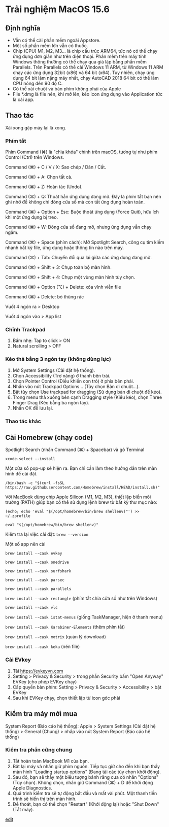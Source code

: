 # Trải nghiệm MacOS 15.6

## Định nghĩa
- Vẫn có thể cài phần mềm ngoài Appstore.
- Một số phần mềm lớn vẫn có thuốc.
- Chip (CPU) M1, M2, M3... là chip cấu trúc ARM64, tức nó có thể chạy ứng dụng đơn giản như trên điện thoại. Phần mềm trên máy tính Windows thông thường có thể chạy qua giả lập bằng phần mềm Parallels. Trên Parallels có thể cài Windows 11 ARM, từ Windows 11 ARM chạy các ứng dụng 32bit (x86) và 64 bit (x64). Tuy nhiên, chạy ứng dụng 64 bit làm nặng máy nhất, chạy AutoCAD 2018 64 bit có thể làm CPU nóng đến 90 độ C.
- Có thể xài chuột và bàn phím không phải của Apple
- File *.dmg là file nén, khi mở lên, kéo icon ứng dụng vào Application tức là cài app.

## Thao tác
Xài xong gập máy lại là xong.


### Phím tắt
Phím Command (⌘) là "chìa khóa" chính trên macOS, tương tự như phím Control (Ctrl) trên Windows.

Command (⌘) + C / V / X: Sao chép / Dán / Cắt.

Command (⌘) + A: Chọn tất cả.

Command (⌘) + Z: Hoàn tác (Undo).

Command (⌘) + Q: Thoát hẳn ứng dụng đang mở. Đây là phím tắt bạn nên ghi nhớ để không chỉ đóng cửa sổ mà còn tắt ứng dụng hoàn toàn.

Command (⌘) + Option + Esc: Buộc thoát ứng dụng (Force Quit), hữu ích khi một ứng dụng bị treo.

Command (⌘) + W: Đóng cửa sổ đang mở, nhưng ứng dụng vẫn chạy ngầm.

Command (⌘) + Space (phím cách): Mở Spotlight Search, công cụ tìm kiếm nhanh bất kỳ file, ứng dụng hoặc thông tin nào trên máy.

Command (⌘) + Tab: Chuyển đổi qua lại giữa các ứng dụng đang mở.

Command (⌘) + Shift + 3: Chụp toàn bộ màn hình.

Command (⌘) + Shift + 4: Chụp một vùng màn hình tùy chọn.

Command (⌘) + Option (⌥) + Delete: xóa vĩnh viễn file

Command (⌘) + Delete: bỏ thùng rác

Vuốt 4 ngón ra > Desktop

Vuốt 4 ngón vào > App list

### Chỉnh Trackpad
1. Bấm nhẹ: Tap to click > ON
2. Natural scrolling > OFF

### Kéo thả bằng 3 ngón tay (không dùng lực)

1. Mở System Settings (Cài đặt hệ thống).
2. Chọn Accessibility (Trợ năng) ở thanh bên trái.
3. Chọn Pointer Control (Điều khiển con trỏ) ở phía bên phải.
4. Nhấn vào nút Trackpad Options... (Tùy chọn Bàn di chuột...).
5. Bật tùy chọn Use trackpad for dragging (Sử dụng bàn di chuột để kéo).
6. Trong menu thả xuống bên cạnh Dragging style (Kiểu kéo), chọn Three Finger Drag (Kéo bằng ba ngón tay).
7. Nhấn OK để lưu lại.

### Thao tác khác




## Cài Homebrew (chạy code)

Spotlight Search (nhấn Command (⌘) + Spacebar) và gõ Terminal

```xcode-select --install```

Một cửa sổ pop-up sẽ hiện ra. Bạn chỉ cần làm theo hướng dẫn trên màn hình để cài đặt.

```/bin/bash -c "$(curl -fsSL https://raw.githubusercontent.com/Homebrew/install/HEAD/install.sh)"```

Với MacBook dùng chip Apple Silicon (M1, M2, M3), thiết lập biến môi trường (PATH) giúp bạn có thể sử dụng lệnh brew từ bất kỳ thư mục nào:

```(echo; echo 'eval "$(/opt/homebrew/bin/brew shellenv)"') >> ~/.zprofile```

```eval "$(/opt/homebrew/bin/brew shellenv)"```

Kiểm tra lại việc cài đặt: ```brew --version```

Một số app nên cài

```brew install --cask evkey```

```brew install --cask onedrive```

```brew install --cask surfshark```

```brew install --cask parsec```

```brew install --cask parallels```

```brew install --cask rectangle``` (phím tắt chia cửa số như trên Windows)

```brew install --cask vlc```

```brew install --cask istat-menus``` (giống TaskManager, hiện ở thanh menu)

```brew install --cask Karabiner-Elements``` (thêm phím tắt)

```brew install --cask motrix``` (quản lý download) 

```brew install --cask keka``` (nén file) 

### Cài EVkey
1. Tải https://evkeyvn.com
2. Setting > Privacy & Security > trong phần Security bấm "Open Anyway" EVKey (cho phép EVKey chạy)
3. Cấp quyền bàn phím: Setting > Privacy & Security > Accessibility > bật EVKey
4. Sau khi EVKey chạy, chọn thiết lập từ icon góc phải




## Kiểm tra máy mới mua
System Report (Báo cáo hệ thống): Apple > System Settings (Cài đặt hệ thống) > General (Chung) > nhấp vào nút System Report (Báo cáo hệ thống)

### Kiểm tra phần cứng chung
1. Tắt hoàn toàn MacBook M1 của bạn.
2. Bật lại máy và nhấn giữ phím nguồn. Tiếp tục giữ cho đến khi bạn thấy màn hình "Loading startup options" (Đang tải các tùy chọn khởi động).
3. Sau đó, bạn sẽ thấy một biểu tượng bánh răng cưa có nhãn "Options" (Tùy chọn). Không chọn, nhấn giữ Command (⌘) + D để khởi động Apple Diagnostics.
4. Quá trình kiểm tra sẽ tự động bắt đầu và mất vài phút. Một thanh tiến trình sẽ hiển thị trên màn hình.
5. Để thoát, bạn có thể chọn "Restart" (Khởi động lại) hoặc "Shut Down" (Tắt máy).








[edit](https://github.com/stoism/stoism.github.io/blob/main/pages/trainghiemmacos.md)
